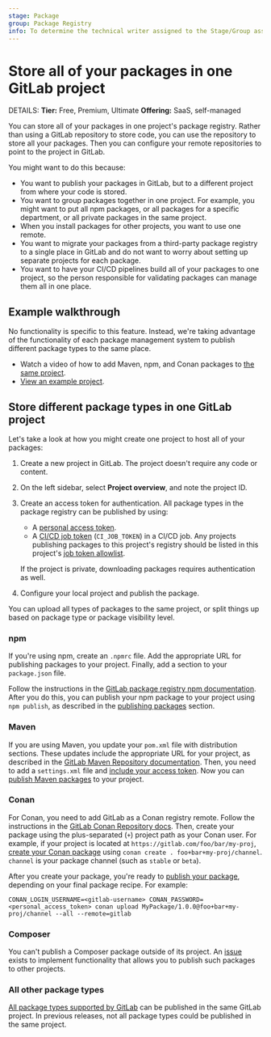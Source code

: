 ```yaml
---
stage: Package
group: Package Registry
info: To determine the technical writer assigned to the Stage/Group associated with this page, see https://handbook.gitlab.com/handbook/product/ux/technical-writing/#assignments
---
```


# Store all of your packages in one GitLab project

DETAILS:
**Tier:** Free, Premium, Ultimate
**Offering:** SaaS, self-managed

You can store all of your packages in one project's package registry. Rather than using
a GitLab repository to store code, you can use the repository to store all your packages.
Then you can configure your remote repositories to point to the project in GitLab.

You might want to do this because:

- You want to publish your packages in GitLab, but to a different project from where your code is stored.
- You want to group packages together in one project. For example, you might want to put all npm packages,
  or all packages for a specific department, or all private packages in the same project.
- When you install packages for other projects, you want to use one remote.
- You want to migrate your packages from a third-party package registry to a single place in GitLab and do not
  want to worry about setting up separate projects for each package.
- You want to have your CI/CD pipelines build all of your packages to one project, so the person responsible for
  validating packages can manage them all in one place.

## Example walkthrough

No functionality is specific to this feature. Instead, we're taking advantage of the functionality
of each package management system to publish different package types to the same place.

- <i class="fa fa-youtube-play youtube" aria-hidden="true"></i>
  Watch a video of how to add Maven, npm, and Conan packages to [the same project](https://youtu.be/ui2nNBwN35c).
- [View an example project](https://gitlab.com/sabrams/my-package-registry/-/packages).

## Store different package types in one GitLab project

Let's take a look at how you might create one project to host all of your packages:

1. Create a new project in GitLab. The project doesn't require any code or content.
1. On the left sidebar, select **Project overview**, and note the project ID.
1. Create an access token for authentication. All package types in the package registry can be published by using:

   - A [personal access token](../../profile/personal_access_tokens.md).
   - A [CI/CD job token](../../../ci/jobs/ci_job_token.md) (`CI_JOB_TOKEN`) in a CI/CD job.
     Any projects publishing packages to this project's registry should be listed
     in this project's [job token allowlist](../../../ci/jobs/ci_job_token.md#add-a-project-to-the-job-token-allowlist).

   If the project is private, downloading packages requires authentication as well.

1. Configure your local project and publish the package.

You can upload all types of packages to the same project, or
split things up based on package type or package visibility level.

### npm

If you're using npm, create an `.npmrc` file. Add the appropriate URL for publishing
packages to your project. Finally, add a section to your `package.json` file.

Follow the instructions in the
[GitLab package registry npm documentation](../npm_registry/index.md#authentication-to-the-package-registry). After
you do this, you can publish your npm package to your project using `npm publish`, as described in the
[publishing packages](../npm_registry/index.md#publish-to-gitlab-package-registry) section.

### Maven

If you are using Maven, you update your `pom.xml` file with distribution sections. These updates include the
appropriate URL for your project, as described in the [GitLab Maven Repository documentation](../maven_repository/index.md#naming-convention).
Then, you need to add a `settings.xml` file and [include your access token](../maven_repository/index.md#authenticate-to-the-package-registry).
Now you can [publish Maven packages](../maven_repository/index.md#publish-a-package) to your project.

### Conan

For Conan, you need to add GitLab as a Conan registry remote. Follow the instructions in the
[GitLab Conan Repository docs](../conan_repository/index.md#add-the-package-registry-as-a-conan-remote).
Then, create your package using the plus-separated (`+`) project path as your Conan user. For example,
if your project is located at `https://gitlab.com/foo/bar/my-proj`,
[create your Conan package](../conan_repository/index.md) using `conan create . foo+bar+my-proj/channel`.
`channel` is your package channel (such as `stable` or `beta`).

After you create your package, you're ready to [publish your package](../conan_repository/index.md#publish-a-conan-package),
depending on your final package recipe. For example:

```shell
CONAN_LOGIN_USERNAME=<gitlab-username> CONAN_PASSWORD=<personal_access_token> conan upload MyPackage/1.0.0@foo+bar+my-proj/channel --all --remote=gitlab
```

### Composer

You can't publish a Composer package outside of its project. An [issue](https://gitlab.com/gitlab-org/gitlab/-/issues/250633)
exists to implement functionality that allows you to publish such packages to other projects.

### All other package types

[All package types supported by GitLab](../index.md) can be published in
the same GitLab project. In previous releases, not all package types could
be published in the same project.
